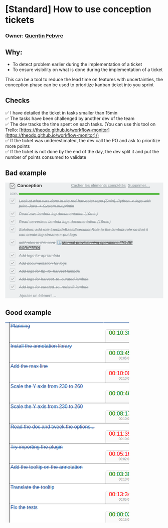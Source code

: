 # \[Standard\] How to use conception tickets

### Owner: [Quentin Febvre](https://github.com/quentinf00)

## Why:

* To detect problem earlier during the implementation of a ticket
* To ensure visibility on what is done during the implementation of a ticket

This can be a tool to reduce the lead time on features with uncertainties, the conception phase can be used to prioritize kanban ticket into you sprint

## Checks

✅ I have detailed the ticket in tasks smaller than 15min  
✅ The tasks have been challenged by another dev of the team  
✅ The dev tracks the time spent on each tasks. \(You can use this tool on Trello: [https://theodo.github.io/workflow-monitor](https://theodo.github.io/workflow-monitor)\)  
✅ If the ticket was underestimated, the dev call the PO and ask to prioritize more points  
✅ If the ticket is not done by the end of the day, the dev split it and put the number of points consumed to validate

## Bad example

![](../.gitbook/assets/conception_bad_example.png)

## Good example

![](../.gitbook/assets/conception_good_example.png)

